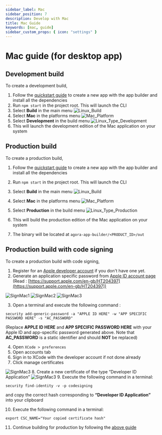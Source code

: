 ```yaml
---
sidebar_label: Mac
sidebar_position: 7
description: Develop with Mac
title: Mac Guide
keywords: [mac, guide]
sidebar_custom_props: { icon: "settings" }
---
```


# Mac guide (for desktop app)

## Development build

To create a development build,

1.  Follow the [quickstart guide](/docs/turn-key/quickstart) to create a new app with the app builder and install all the dependencies
1.  Run `npm start` in the project root. This will launch the CLI
1.  Select **Build** in the main menu
    <image alt="Linux_Build" className="guide-img" lightImageSrc="guides/Linux_Build.png" darkImageSrc="guides/Linux_Build.png" />
1.  Select **Mac** in the platforms menu
    <image alt="Mac_Platform" className="guide-img" lightImageSrc="guides/Mac_Platform.png" darkImageSrc="guides/Mac_Platform.png" />
1.  Select **Development** in the build menu
    <image alt="Linux_Type_Development"  className="guide-img" lightImageSrc="guides/Linux_Type_Development.png" darkImageSrc="guides/Linux_Type_Development.png" />
1.  This will launch the development edition of the Mac application on your system

## Production build

To create a production build,

1.  Follow the [quickstart guide](docs/turn-key/quickstart) to create a new app with the app builder and install all the dependencies
1.  Run `npm start` in the project root. This will launch the CLI
1.  Select **Build** in the main menu
    <image alt="Linux_Build" className="guide-img" lightImageSrc="guides/Linux_Build.png" darkImageSrc="guides/Linux_Build.png" />
1.  Select **Mac** in the platforms menu
    <image alt="Mac_Platform" className="guide-img" lightImageSrc="guides/Mac_Platform.png" darkImageSrc="guides/Mac_Platform.png" />
1.  Select **Production** in the build menu
    <image alt="Linux_Type_Production" className="guide-img" lightImageSrc="guides/Linux_Type_Production.png" darkImageSrc="guides/Linux_Type_Production.png" />

1.  This will build the production edition of the Mac application on your system
1.  The binary will be located at `agora-app-builder/<PRODUCT_ID>/out`

## Production build with code signing

To create a production build with code signing,

1.  Register for an [Apple developer account](https://developer.apple.com/) if you don't have one yet.
2.  Generate an application specific password from [Apple ID account page](https://appleid.apple.com/account/home) (Read : [https://support.apple.com/en-gb/HT204397](https://support.apple.com/en-gb/HT204397))

   <image alt="SignMac1" className="guide-img" lightImageSrc="guides/SignMac1.png" darkImageSrc="guides/SignMac1.png" />
   <image alt="SignMac2" className="guide-img" lightImageSrc="guides/SignMac2.png" darkImageSrc="guides/SignMac2.png" />
   <image alt="SignMac3" className="guide-img" lightImageSrc="guides/SignMac3.png" darkImageSrc="guides/SignMac3.png" />

3.  Open a terminal and execute the following command :

```
security add-generic-password -a "APPLE ID HERE" -w "APP SPECIFIC PASSWORD HERE" -s "AC_PASSWORD"
```

(Replace **APPLE ID HERE** and **APP SPECIFIC PASSWORD HERE** with your Apple ID and app-specific password generated above. Note that **AC_PASSWORD** is a static identifier and should **NOT** be replaced)

4.  Open `XCode > preferences`
5.  Open accounts tab
6.  Sign in to XCode with the developer account if not done already
7.  Click manage certificates

   <image alt="SignMac3" lightImageSrc="guides/SignMac3.png" darkImageSrc="guides/SignMac4.png" />
8.  Create a new certificate of the type “Developer ID Application”

   <image alt="SignMac3" lightImageSrc="guides/SignMac3.png" darkImageSrc="guides/SignMac5.png" />
9.  Execute the following command in a terminal:

```
security find-identity -v -p codesigning
```

and copy the correct hash corresponding to **“Developer ID Application”** into your clipboard

10. Execute the following command in a terminal:

```
export CSC_NAME="Your copied certificate hash"
```

11. Continue building for production by following the [above guide](#production-build)
